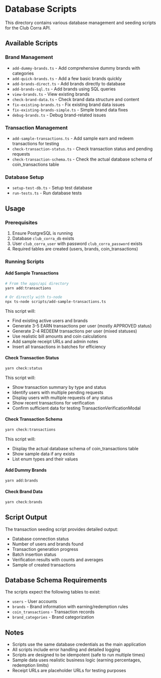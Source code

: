 # Database Scripts

This directory contains various database management and seeding scripts for the Club Corra API.

## Available Scripts

### Brand Management
- `add-dummy-brands.ts` - Add comprehensive dummy brands with categories
- `add-quick-brands.ts` - Add a few basic brands quickly
- `add-brands-direct.ts` - Add brands directly to database
- `add-brands-sql.ts` - Add brands using SQL queries
- `view-brands.ts` - View existing brands
- `check-brand-data.ts` - Check brand data structure and content
- `fix-existing-brands.ts` - Fix existing brand data issues
- `fix-existing-brands-simple.ts` - Simple brand data fixes
- `debug-brands.ts` - Debug brand-related issues

### Transaction Management
- `add-sample-transactions.ts` - Add sample earn and redeem transactions for testing
- `check-transaction-status.ts` - Check transaction status and pending requests
- `check-transaction-schema.ts` - Check the actual database schema of coin_transactions table

### Database Setup
- `setup-test-db.ts` - Setup test database
- `run-tests.ts` - Run database tests

## Usage

### Prerequisites
1. Ensure PostgreSQL is running
2. Database `club_corra_db` exists
3. User `club_corra_user` with password `club_corra_password` exists
4. Required tables are created (users, brands, coin_transactions)

### Running Scripts

#### Add Sample Transactions
```bash
# From the apps/api directory
yarn add:transactions

# Or directly with ts-node
npx ts-node scripts/add-sample-transactions.ts
```

This script will:
- Find existing active users and brands
- Generate 3-5 EARN transactions per user (mostly APPROVED status)
- Generate 2-4 REDEEM transactions per user (mixed statuses)
- Use realistic bill amounts and coin calculations
- Add sample receipt URLs and admin notes
- Insert all transactions in batches for efficiency

#### Check Transaction Status
```bash
yarn check:status
```

This script will:
- Show transaction summary by type and status
- Identify users with multiple pending requests
- Display users with multiple requests of any status
- Show recent transactions for verification
- Confirm sufficient data for testing TransactionVerificationModal

#### Check Transaction Schema
```bash
yarn check:transactions
```

This script will:
- Display the actual database schema of coin_transactions table
- Show sample data if any exists
- List enum types and their values

#### Add Dummy Brands
```bash
yarn add:brands
```

#### Check Brand Data
```bash
yarn check:brands
```

## Script Output

The transaction seeding script provides detailed output:
- Database connection status
- Number of users and brands found
- Transaction generation progress
- Batch insertion status
- Verification results with counts and averages
- Sample of created transactions

## Database Schema Requirements

The scripts expect the following tables to exist:
- `users` - User accounts
- `brands` - Brand information with earning/redemption rules
- `coin_transactions` - Transaction records
- `brand_categories` - Brand categorization

## Notes

- Scripts use the same database credentials as the main application
- All scripts include error handling and detailed logging
- Scripts are designed to be idempotent (safe to run multiple times)
- Sample data uses realistic business logic (earning percentages, redemption limits)
- Receipt URLs are placeholder URLs for testing purposes
